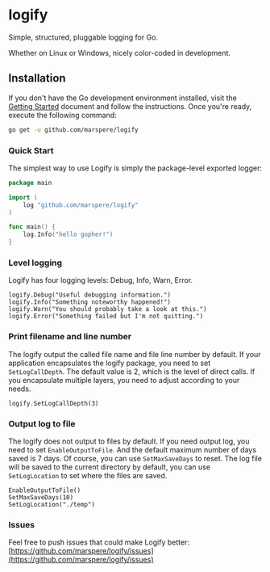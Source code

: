 # logify

Simple, structured, pluggable logging for Go.

Whether on Linux or Windows, nicely color-coded in development.

## Installation

If you don't have the Go development environment installed, visit the [Getting Started](http://golang.org/doc/install.html) 
document and follow the instructions. Once you're ready, execute the following command:

```bash
go get -u github.com/marspere/logify
```

### Quick Start

The simplest way to use Logify is simply the package-level exported logger:

```go
package main

import (
	log "github.com/marspere/logify"
)

func main() {
	log.Info("hello gopher!")
}
```

### Level logging

Logify has four logging levels: Debug, Info, Warn, Error.

```gotemplate
logify.Debug("Useful debugging information.")
logify.Info("Something noteworthy happened!")
logify.Warn("You should probably take a look at this.")
logify.Error("Something failed but I'm not quitting.")
```

### Print filename and line number

The logify output the called file name and file line number by default.
If your application encapsulates the logify package, you need to set ```SetLogCallDepth```.
The default value is 2, which is the level of direct calls. If you encapsulate
multiple layers, you need to adjust according to your needs.

```gotemplate
logify.SetLogCallDepth(3)
```

### Output log to file

The logify does not output to files by default. If you need output log, you 
need to set ```EnableOutputToFile```. And the default maximum number of days
saved is 7 days. Of course, you can use ```SetMaxSaveDays``` to reset. The log
file will be saved to the current directory by default, you can use ```SetLogLocation```
to set where the files are saved.

```gotemplate
EnableOutputToFile()
SetMaxSaveDays(10)
SetLogLocation("./temp")
```

### Issues

Feel free to push issues that could make Logify better: [https://github.com/marspere/logify/issues](https://github.com/marspere/logify/issues)